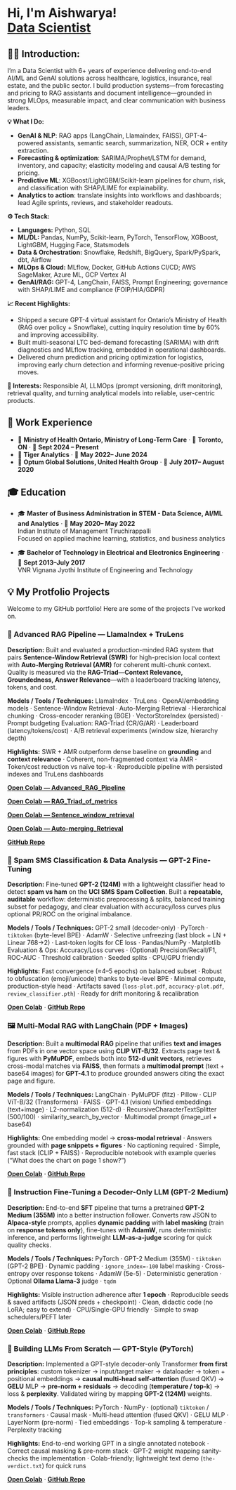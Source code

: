 <h1>Hi, I'm Aishwarya! <br/><a href="https://www.linkedin.com/in/aishwarya-chennabathni/">Data Scientist</a></h1>

<h2>👨‍💻 Introduction:</h2>

I’m a Data Scientist with 6+ years of experience delivering end-to-end AI/ML and GenAI solutions across healthcare, logistics, insurance, real estate, and the public sector. I build production systems—from forecasting and pricing to RAG assistants and document intelligence—grounded in strong MLOps, measurable impact, and clear communication with business leaders.&#x20;

**💡 What I Do:**

* **GenAI & NLP**: RAG apps (LangChain, Llamaindex, FAISS), GPT-4–powered assistants, semantic search, summarization, NER, OCR + entity extraction.
* **Forecasting & optimization**: SARIMA/Prophet/LSTM for demand, inventory, and capacity; elasticity modeling and causal A/B testing for pricing.
* **Predictive ML**: XGBoost/LightGBM/Scikit-learn pipelines for churn, risk, and classification with SHAP/LIME for explainability.
* **Analytics to action**: translate insights into workflows and dashboards; lead Agile sprints, reviews, and stakeholder readouts.

**⚙ Tech Stack:**

* **Languages:** Python, SQL
* **ML/DL:** Pandas, NumPy, Scikit-learn, PyTorch, TensorFlow, XGBoost, LightGBM, Hugging Face, Statsmodels
* **Data & Orchestration:** Snowflake, Redshift, BigQuery, Spark/PySpark, dbt, Airflow
* **MLOps & Cloud:** MLflow, Docker, GitHub Actions CI/CD; AWS SageMaker, Azure ML, GCP Vertex AI
* **GenAI/RAG:** GPT-4, LangChain, FAISS, Prompt Engineering; governance with SHAP/LIME and compliance (FOIP/HIA/GDPR)

**📈 Recent Highlights:**

* Shipped a secure GPT-4 virtual assistant for Ontario’s Ministry of Health (RAG over policy + Snowflake), cutting inquiry resolution time by 60% and improving accessibility.
* Built multi-seasonal LTC bed-demand forecasting (SARIMA) with drift diagnostics and MLflow tracking, embedded in operational dashboards.
* Delivered churn prediction and pricing optimization for logistics, improving early churn detection and informing revenue-positive pricing moves.

**🔎 Interests:**
Responsible AI, LLMOps (prompt versioning, drift monitoring), retrieval quality, and turning analytical models into reliable, user-centric products.

## 💼 Work Experience
- 🏢 **Ministry of Health Ontario, Ministry of Long-Term Care** · 📍 **Toronto, ON** · 📅 **Sept 2024 – Present**
- 🏢 **Tiger Analytics** · 📅 **May 2022– June 2024**
- 🏢 **Optum Global Solutions, United Health Group** · 📅 **July 2017– August 2020**

## 🎓 Education
- 🎓 **Master of Business Administration in STEM - Data Science, AI/ML and Analytics** · 📅 **May 2020– May 2022**             
Indian Institute of Management Tiruchirappalli              
Focused on applied machine learning, statistics, and business analytics      

- 🎓 **Bachelor of Technology in Electrical and Electronics Engineering** · 📅 **Sept 2013–July 2017**          
VNR Vignana Jyothi Institute of Engineering and Technology

<h2>💡 My Protfolio Projects </h2>

Welcome to my GitHub portfolio! Here are some of the projects I've worked on.

### 🧠 Advanced RAG Pipeline — LlamaIndex + TruLens

**Description:** Built and evaluated a production-minded RAG system that pairs **Sentence-Window Retrieval (SWR)** for high-precision local context with **Auto-Merging Retrieval (AMR)** for coherent multi-chunk context. Quality is measured via the **RAG-Triad**—**Context Relevance, Groundedness, Answer Relevance**—with a leaderboard tracking latency, tokens, and cost.

**Models / Tools / Techniques:** LlamaIndex · TruLens · OpenAI/embedding models · Sentence-Window Retrieval · Auto-Merging Retrieval · Hierarchical chunking · Cross-encoder reranking (BGE) · VectorStoreIndex (persisted) · Prompt budgeting
Evaluation: RAG-Triad (CR/G/AR) · Leaderboard (latency/tokens/cost) · A/B retrieval experiments (window size, hierarchy depth)

**Highlights:** SWR + AMR outperform dense baseline on **grounding** and **context relevance** · Coherent, non-fragmented context via AMR · Token/cost reduction vs naïve top-k · Reproducible pipeline with persisted indexes and TruLens dashboards

[**Open Colab — Advanced\_RAG\_Pipeline**](https://github.com/Aishwarya-chen11/Implementing-Advanced-RAG-techniques/blob/main/Advanced_RAG_Pipeline.ipynb)

[**Open Colab — RAG\_Triad\_of\_metrics**](https://github.com/Aishwarya-chen11/Implementing-Advanced-RAG-techniques/blob/main/RAG_Triad_of_metrics.ipynb)

[**Open Colab — Sentence\_window\_retrieval**](https://github.com/Aishwarya-chen11/Implementing-Advanced-RAG-techniques/blob/main/Sentence_window_retrieval.ipynb)

[**Open Colab — Auto-merging\_Retrieval**](https://github.com/Aishwarya-chen11/Implementing-Advanced-RAG-techniques/blob/main/Auto-merging_Retrieval.ipynb)

[**GitHub Repo**](https://github.com/Aishwarya-chen11/Implementing-Advanced-RAG-techniques)

### 📩 Spam SMS Classification & Data Analysis — GPT-2 Fine-Tuning

**Description:** Fine-tuned **GPT-2 (124M)** with a lightweight classifier head to detect **spam vs ham** on the **UCI SMS Spam Collection**. Built a **repeatable, auditable** workflow: deterministic preprocessing & splits, balanced training subset for pedagogy, and clear evaluation with accuracy/loss curves plus optional PR/ROC on the original imbalance.

**Models / Tools / Techniques:** GPT-2 small (decoder-only) · PyTorch · `tiktoken` (byte-level BPE) · AdamW · Selective unfreezing (last block + LN + Linear 768→2) · Last-token logits for CE loss · Pandas/NumPy · Matplotlib
Evaluation & Ops: Accuracy/Loss curves · (Optional) Precision/Recall/F1, ROC-AUC · Threshold calibration · Seeded splits · CPU/GPU friendly

**Highlights:** Fast convergence (≈4–5 epochs) on balanced subset · Robust to obfuscation (emoji/unicode) thanks to byte-level BPE · Minimal compute, production-style head · Artifacts saved (`loss-plot.pdf`, `accuracy-plot.pdf`, `review_classifier.pth`) · Ready for drift monitoring & recalibration

[**Open Colab**](https://github.com/Aishwarya-chen11/Fine-tuned-LLM-Classification-Model/blob/main/Fine_tuned_LLM_classification_model.ipynb)  ·  [**GitHub Repo**](https://github.com/Aishwarya-chen11/Fine-tuned-LLM-Classification-Model)

### 🖼️ Multi-Modal RAG with LangChain (PDF + Images)

**Description:** Built a **multimodal RAG** pipeline that unifies **text and images** from PDFs in one vector space using **CLIP ViT-B/32**. Extracts page text & figures with **PyMuPDF**, embeds both into **512-d unit vectors**, retrieves cross-modal matches via **FAISS**, then formats a **multimodal prompt** (text + base64 images) for **GPT-4.1** to produce grounded answers citing the exact page and figure.

**Models / Tools / Techniques:** LangChain · PyMuPDF (fitz) · Pillow · CLIP ViT-B/32 (Transformers) · FAISS · GPT-4.1 (vision)
Unified embeddings (text+image) · L2-normalization (512-d) · RecursiveCharacterTextSplitter (500/100) · similarity\_search\_by\_vector · Multimodal prompt (image\_url + base64)

**Highlights:** One embedding model → **cross-modal retrieval** · Answers grounded with **page snippets + figures** · No captioning required · Simple, fast stack (CLIP + FAISS) · Reproducible notebook with example queries (“What does the chart on page 1 show?”)

[**Open Colab**](https://github.com/Aishwarya-chen11/Build-MultiModal-RAG-with-Langchain/blob/main/multimodalopenai.ipynb) · [**GitHub Repo**](https://github.com/Aishwarya-chen11/Build-MultiModal-RAG-with-Langchain)

### 📝 Instruction Fine-Tuning a Decoder-Only LLM (GPT-2 Medium)

**Description:** End-to-end **SFT** pipeline that turns a pretrained **GPT-2 Medium (355M)** into a better instruction follower. Converts raw JSON to **Alpaca-style** prompts, applies **dynamic padding** with **label masking** (train on **response tokens only**), fine-tunes with **AdamW**, runs deterministic inference, and performs lightweight **LLM-as-a-judge** scoring for quick quality checks.

**Models / Tools / Techniques:** PyTorch · GPT-2 Medium (355M) · `tiktoken` (GPT-2 BPE) · Dynamic padding · `ignore_index=-100` label masking · Cross-entropy over response tokens · AdamW (5e-5) · Deterministic generation · Optional **Ollama Llama-3** judge · `tqdm`

**Highlights:** Visible instruction adherence after **1 epoch** · Reproducible seeds & saved artifacts (JSON preds + checkpoint) · Clean, didactic code (no LoRA; easy to extend) · CPU/Single-GPU friendly · Simple to swap schedulers/PEFT later

[**Open Colab**](https://github.com/Aishwarya-chen11/LLM-Instruction-Fine-tuning/blob/main/Instruction_Fine_Tuning_LLM.ipynb) · [**GitHub Repo**](https://github.com/Aishwarya-chen11/LLM-Instruction-Fine-tuning)

### 🧩 Building LLMs From Scratch — GPT-Style (PyTorch)

**Description:** Implemented a GPT-style decoder-only Transformer **from first principles**: custom tokenizer → input/target maker → dataloader → token + positional embeddings → **causal multi-head self-attention** (fused QKV) → **GELU** MLP → **pre-norm + residuals** → decoding (**temperature / top-k**) → loss & **perplexity**. Validated wiring by mapping **GPT-2 (124M)** weights.

**Models / Tools / Techniques:** PyTorch · NumPy · (optional) `tiktoken` / `transformers` · Causal mask · Multi-head attention (fused QKV) · GELU MLP · LayerNorm (pre-norm) · Tied embeddings · Top-k sampling & temperature · Perplexity tracking

**Highlights:** End-to-end working GPT in a single annotated notebook · Correct causal masking & pre-norm stack · GPT-2 weight mapping sanity-checks the implementation · Colab-friendly; lightweight text demo (`the-verdict.txt`) for quick runs

[**Open Colab**](https://github.com/Aishwarya-chen11/Build-LLM-architecture-from-scratch/blob/main/Building_LLM_from_Scratch.ipynb) · [**GitHub Repo**](https://github.com/Aishwarya-chen11/Build-LLM-architecture-from-scratch)


